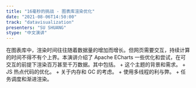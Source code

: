 ```yaml
---
title: "16毫秒的挑战 - 图表库渲染优化"
date: "2021-08-06T14:50:00" 
track: "datavisualization"
presenters: "SU SHUANG"
stype: "中文演讲"
---
```

在图表库中，渲染时间往往随着数据量的增加而增长。但网页需要交互，持续计算的时间不得不有个上界。本演讲介绍了 Apache ECharts 一些优化和尝试，在可交互的前提下渲染百万甚至千万数据。其中包括。
        + 这个主题的背景和需求。
        + JS 热点代码的优化。
        + 关于内存和 GC 的考虑。
        + 使用多线程的利与弊。
        + 任务调度和渐进渲染。